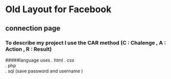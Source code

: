 # Old Layout for Facebook 
## connection page
### To describe my project I use the CAR method (C : Chalenge , A : Action , R : Result)
#####language uses 
. html 
. css  
. php  
. sql (save password and username ) 

